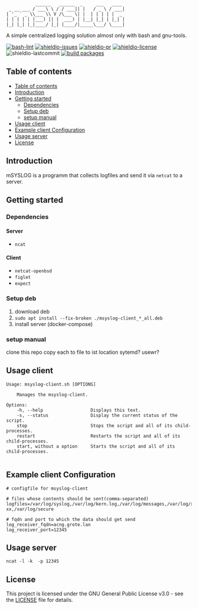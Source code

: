 ```
           ______   ______  _     ___   ____
 _ __ ___ / ___\ \ / / ___|| |   / _ \ / ___|
| '_ ` _ \\___ \\ V /\___ \| |  | | | | |  _
| | | | | |___) || |  ___) | |__| |_| | |_| |
|_| |_| |_|____/ |_| |____/|_____\___/ \____|
```

 A simple centralized logging solution almost only with bash and gnu-tools.

 [![bash-lint](https://github.com/quotengrote/mSYSLOG/actions/workflows/bash_lint.yml/badge.svg)](https://github.com/quotengrote/mSYSLOG/actions/workflows/bash_lint.yml)
 [![shieldio-issues](https://img.shields.io/github/issues/quotengrote/msyslog)](https://github.com/quotengrote/mSYSLOG/issues)
[![shieldio-pr](https://img.shields.io/github/issues-pr/quotengrote/msyslog)](https://github.com/quotengrote/mSYSLOG/pulls)
[![shieldio-license](https://img.shields.io/github/license/quotengrote/msyslog)](./LICENSE)
![shieldio-lastcommit](https://img.shields.io/github/last-commit/quotengrote/msyslog)
[![build packages](https://github.com/quotengrote/mSYSLOG/actions/workflows/build-deb.yml/badge.svg)](https://github.com/quotengrote/mSYSLOG/actions/workflows/build-deb.yml)

## Table of contents
<!-- TOC START min:1 max:3 link:true asterisk:false update:true -->
  - [Table of contents](#table-of-contents)
  - [Introduction](#introduction)
  - [Getting started](#getting-started)
    - [Dependencies](#dependencies)
    - [Setup deb](#setup-deb)
    - [setup manual](#setup-manual)
  - [Usage client](#usage-client)
  - [Example client Configuration](#example-client-configuration)
  - [Usage server](#usage-server)
  - [License](#license)
<!-- TOC END -->



## Introduction
mSYSLOG is a programm that collects logfiles and send it via `netcat` to a server.

## Getting started

### Dependencies
#### Server
* ``ncat``

#### Client
* ``netcat-openbsd ``
* ``figlet``
* ``expect``

### Setup deb
1. download deb
2. ``sudo apt install --fix-broken ./msyslog-client_*_all.deb``
3. install server (docker-compose)

### setup manual
clone this repo
copy each to file to ist location
sytemd?
usewr?

## Usage client
```
Usage: msyslog-client.sh [OPTIONS]

    Manages the msyslog-client.

Options:
    -h, --help                  Displays this text.
    -s, --status                Display the current status of the script.
    stop                        Stops the script and all of its child-processes.
    restart                     Restarts the script and all of its child-processes.
    start, without a option     Starts the script and all of its child-processes.


```

## Example client Configuration
```
# configfile for msyslog-client

# files whose contents should be sent(comma-separated)
logfiles=/var/log/syslog,/var/log/kern.log,/var/log/messages,/var/log/x xx,/var/log/secure

# fqdn and port to which the data should get send
log_receiver_fqdn=acng.grote.lan
log_receiver_port=12345

```

## Usage server
``ncat -l -k  -p 12345``

## License
This project is licensed under the GNU General Public License v3.0 - see the [LICENSE](./LICENSE) file for details.
